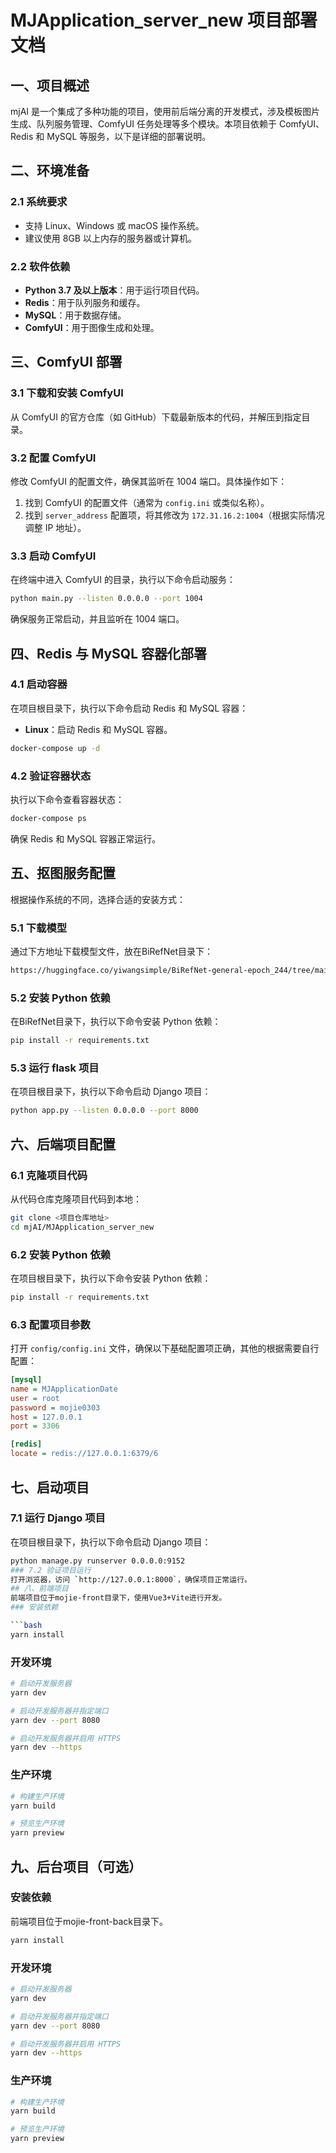 # MJApplication_server_new 项目部署文档

## 一、项目概述
mjAI 是一个集成了多种功能的项目，使用前后端分离的开发模式，涉及模板图片生成、队列服务管理、ComfyUI 任务处理等多个模块。本项目依赖于 ComfyUI、Redis 和 MySQL 等服务，以下是详细的部署说明。

## 二、环境准备
### 2.1 系统要求
- 支持 Linux、Windows 或 macOS 操作系统。
- 建议使用 8GB 以上内存的服务器或计算机。

### 2.2 软件依赖
- **Python 3.7 及以上版本**：用于运行项目代码。
- **Redis**：用于队列服务和缓存。
- **MySQL**：用于数据存储。
- **ComfyUI**：用于图像生成和处理。

## 三、ComfyUI 部署
### 3.1 下载和安装 ComfyUI
从 ComfyUI 的官方仓库（如 GitHub）下载最新版本的代码，并解压到指定目录。

### 3.2 配置 ComfyUI
修改 ComfyUI 的配置文件，确保其监听在 1004 端口。具体操作如下：
1. 找到 ComfyUI 的配置文件（通常为 `config.ini` 或类似名称）。
2. 找到 `server_address` 配置项，将其修改为 `172.31.16.2:1004`（根据实际情况调整 IP 地址）。

### 3.3 启动 ComfyUI
在终端中进入 ComfyUI 的目录，执行以下命令启动服务：
```bash
python main.py --listen 0.0.0.0 --port 1004
```
确保服务正常启动，并且监听在 1004 端口。

## 四、Redis 与 MySQL 容器化部署

### 4.1 启动容器
在项目根目录下，执行以下命令启动 Redis 和 MySQL 容器：
- **Linux**：启动 Redis 和 MySQL 容器。
```bash
docker-compose up -d
```
### 4.2 验证容器状态
执行以下命令查看容器状态：
```bash
docker-compose ps
```
确保 Redis 和 MySQL 容器正常运行。

## 五、抠图服务配置
根据操作系统的不同，选择合适的安装方式：
### 5.1 下载模型
通过下方地址下载模型文件，放在BiRefNet目录下：
```bash
https://huggingface.co/yiwangsimple/BiRefNet-general-epoch_244/tree/main
```
### 5.2 安装 Python 依赖
在BiRefNet目录下，执行以下命令安装 Python 依赖：
```bash
pip install -r requirements.txt
```
### 5.3 运行 flask 项目
在项目根目录下，执行以下命令启动 Django 项目：
```bash
python app.py --listen 0.0.0.0 --port 8000
```

## 六、后端项目配置
### 6.1 克隆项目代码
从代码仓库克隆项目代码到本地：
```bash
git clone <项目仓库地址>
cd mjAI/MJApplication_server_new
```

### 6.2 安装 Python 依赖
在项目根目录下，执行以下命令安装 Python 依赖：
```bash
pip install -r requirements.txt
```

### 6.3 配置项目参数
打开 `config/config.ini` 文件，确保以下基础配置项正确，其他的根据需要自行配置：
```ini
[mysql]
name = MJApplicationDate
user = root
password = mojie0303
host = 127.0.0.1
port = 3306

[redis]
locate = redis://127.0.0.1:6379/6
```

## 七、启动项目
### 7.1 运行 Django 项目
在项目根目录下，执行以下命令启动 Django 项目：
```bash
python manage.py runserver 0.0.0.0:9152
### 7.2 验证项目运行
打开浏览器，访问 `http://127.0.0.1:8000`，确保项目正常运行。
## 八、前端项目
前端项目位于mojie-front目录下，使用Vue3+Vite进行开发。
### 安装依赖

```bash
yarn install
```

### 开发环境

```bash
# 启动开发服务器
yarn dev

# 启动开发服务器并指定端口
yarn dev --port 8080

# 启动开发服务器并启用 HTTPS
yarn dev --https
```

### 生产环境

```bash
# 构建生产环境
yarn build

# 预览生产环境
yarn preview
```
## 九、后台项目（可选）
### 安装依赖
前端项目位于mojie-front-back目录下。
```bash
yarn install
```

### 开发环境

```bash
# 启动开发服务器
yarn dev

# 启动开发服务器并指定端口
yarn dev --port 8080

# 启动开发服务器并启用 HTTPS
yarn dev --https
```

### 生产环境

```bash
# 构建生产环境
yarn build

# 预览生产环境
yarn preview
```
